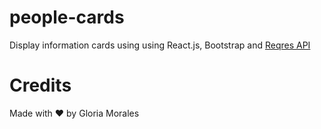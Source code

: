 # people-cards

Display information cards using using React.js, Bootstrap and [Reqres API](https://reqres.in/)

# Credits

Made with ❤ by Gloria Morales
